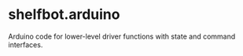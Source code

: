 # shelfbot.arduino
Arduino code for lower-level driver functions with state and command interfaces.
